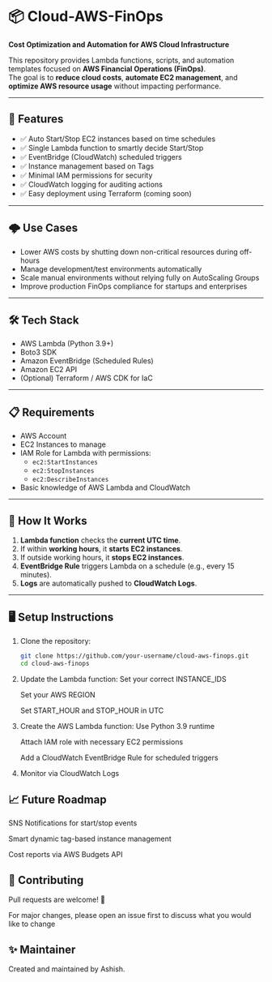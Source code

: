 # 📦 Cloud-AWS-FinOps

**Cost Optimization and Automation for AWS Cloud Infrastructure**

This repository provides Lambda functions, scripts, and automation templates focused on **AWS Financial Operations (FinOps)**.  
The goal is to **reduce cloud costs**, **automate EC2 management**, and **optimize AWS resource usage** without impacting performance.

---

## 🚀 Features
- ✅ Auto Start/Stop EC2 instances based on time schedules
- ✅ Single Lambda function to smartly decide Start/Stop
- ✅ EventBridge (CloudWatch) scheduled triggers
- ✅ Instance management based on Tags
- ✅ Minimal IAM permissions for security
- ✅ CloudWatch logging for auditing actions
- ✅ Easy deployment using Terraform (coming soon)

---

## 🌩️ Use Cases
- Lower AWS costs by shutting down non-critical resources during off-hours
- Manage development/test environments automatically
- Scale manual environments without relying fully on AutoScaling Groups
- Improve production FinOps compliance for startups and enterprises

---

## 🛠️ Tech Stack
- AWS Lambda (Python 3.9+)
- Boto3 SDK
- Amazon EventBridge (Scheduled Rules)
- Amazon EC2 API
- (Optional) Terraform / AWS CDK for IaC

---

## 📋 Requirements
- AWS Account
- EC2 Instances to manage
- IAM Role for Lambda with permissions:
  - `ec2:StartInstances`
  - `ec2:StopInstances`
  - `ec2:DescribeInstances`
- Basic knowledge of AWS Lambda and CloudWatch

---

## 📑 How It Works
1. **Lambda function** checks the **current UTC time**.
2. If within **working hours**, it **starts EC2 instances**.
3. If outside working hours, it **stops EC2 instances**.
4. **EventBridge Rule** triggers Lambda on a schedule (e.g., every 15 minutes).
5. **Logs** are automatically pushed to **CloudWatch Logs**.

---

## 🖥️ Setup Instructions

1. Clone the repository:
   ```bash
   git clone https://github.com/your-username/cloud-aws-finops.git
   cd cloud-aws-finops
2. Update the Lambda function:
   Set your correct INSTANCE_IDS
   
   Set your AWS REGION
   
   Set START_HOUR and STOP_HOUR in UTC
 
3. Create the AWS Lambda function:
    Use Python 3.9 runtime
    
    Attach IAM role with necessary EC2 permissions
    
    Add a CloudWatch EventBridge Rule for scheduled triggers
   
5. Monitor via CloudWatch Logs

## 📈 Future Roadmap
   SNS Notifications for start/stop events
   
   Smart dynamic tag-based instance management
   
   Cost reports via AWS Budgets API

## 🤝 Contributing
  Pull requests are welcome! 🙌
  
  For major changes, please open an issue first to discuss what you would like to change

## ✨ Maintainer
Created and maintained by Ashish.

